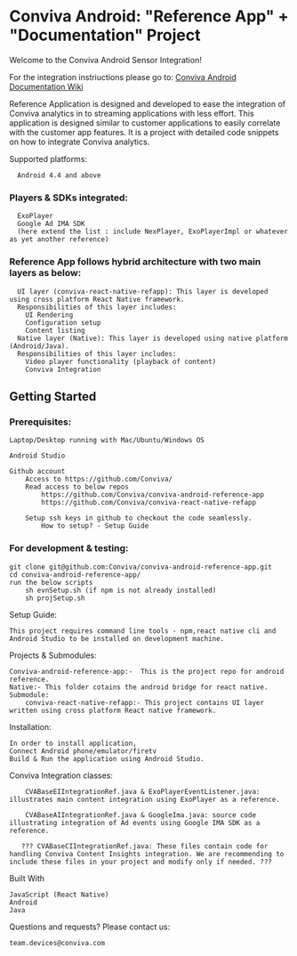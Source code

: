 # Conviva Android: "Reference App" + "Documentation" Project
Welcome to the Conviva Android Sensor Integration!

For the integration instriuctions please go to: [Conviva Android Documentation Wiki](https://github.com/konstantin-shinkarenko/doc-sample-proj/wiki)


Reference Application is designed and developed to ease the integration of Conviva analytics in to streaming applications with less effort. This application is designed similar to customer applications to easily correlate with the customer app features. It is a project with detailed code snippets on how to integrate Conviva analytics.

Supported platforms: 
```
  Android 4.4 and above
```

### Players & SDKs integrated: 
```
  ExoPlayer
  Google Ad IMA SDK
  (here extend the list : include NexPlayer, ExoPlayerImpl or whatever as yet another reference)
```
### Reference App follows hybrid architecture with two main layers as below:
```
  UI layer (conviva-react-native-refapp): This layer is developed using cross platform React Native framework.
  Responsibilities of this layer includes:
    UI Rendering
    Configuration setup
    Content listing
  Native layer (Native): This layer is developed using native platform (Android/Java).
  Responsibilities of this layer includes:
    Video player functionality (playback of content)
    Conviva Integration
```
## Getting Started

### Prerequisites:
```
Laptop/Desktop running with Mac/Ubuntu/Windows OS

Android Studio

Github account
    Access to https://github.com/Conviva/
    Read access to below repos
        https://github.com/Conviva/conviva-android-reference-app
        https://github.com/Conviva/conviva-react-native-refapp
        
    Setup ssh keys in github to checkout the code seamlessly.
        How to setup? - Setup Guide
```              
### For development & testing:
```
git clone git@github.com:Conviva/conviva-android-reference-app.git
cd conviva-android-reference-app/
run the below scripts
    sh evnSetup.sh (if npm is not already installed)
    sh projSetup.sh
```

Setup Guide:
```
This project requires command line tools - npm,react native cli and Android Studio to be installed on development machine.
```

Projects & Submodules:
```
Conviva-android-reference-app:-  This is the project repo for android reference.
Native:- This folder cotains the android bridge for react native.
Submodule:
    conviva-react-native-refapp:- This project contains UI layer written using cross platform React native framework.
```
Installation:
```
In order to install application,
Connect Android phone/emulator/firetv
Build & Run the application using Android Studio.
```

Conviva Integration classes:
```
    CVABaseEIIntegrationRef.java & ExoPlayerEventListener.java: illustrates main content integration using ExoPlayer as a reference.

    CVABaseAIIntegrationRef.java & GoogleIma.java: source code illustrating integration of Ad events using Google IMA SDK as a reference.

   ??? CVABaseCIIntegrationRef.java: These files contain code for handling Conviva Content Insights integration. We are recommending to include these files in your project and modify only if needed. ???
```
Built With
```
JavaScript (React Native)
Android
Java
```
Questions and requests? Please contact us: 
```
team.devices@conviva.com
```
